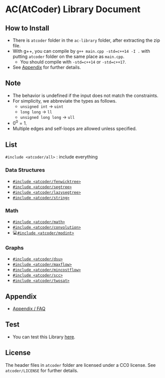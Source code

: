 # AC(AtCoder) Library Document

## How to Install

- There is `atcoder` folder in the `ac-library` folder, after extracting the zip file.
- With g++, you can compile by `g++ main.cpp -std=c++14 -I .` with putting `atcoder` folder on the same place as `main.cpp`.
  - You should compile with `-std=c++14` or `-std=c++17`.
- See [Appendix](./appendix.html) for further details.

## Note

- The behavior is undefined if the input does not match the constraints.
- For simplicity, we abbreviate the types as follows.
  - `unsigned int` → `uint`
  - `long long` → `ll`
  - `unsigned long long` → `ull`
- $0^0=1$.
- Multiple edges and self-loops are allowed unless specified.

## List

`#include <atcoder/all>` : include everything

### Data Structures

- [`#include <atcoder/fenwicktree>`](./fenwicktree.html)
- [`#include <atcoder/segtree>`](./segtree.html)
- [`#include <atcoder/lazysegtree>`](./lazysegtree.html)
- [`#include <atcoder/string>`](./string.html)

### Math

- [`#include <atcoder/math>`](./math.html)
- [`#include <atcoder/convolution>`](./convolution.html)
- 💻[`#include <atcoder/modint>`](./modint.html)

### Graphs

- [`#include <atcoder/dsu>`](./dsu.html)
- [`#include <atcoder/maxflow>`](./maxflow.html)
- [`#include <atcoder/mincostflow>`](./mincostflow.html)
- [`#include <atcoder/scc>`](./scc.html)
- [`#include <atcoder/twosat>`](./twosat.html)

## Appendix

- [Appendix / FAQ](./appendix.html)

## Test

- You can test this Library [here](https://atcoder.jp/contests/practice2?lang=en).


## License

The header files in `atcoder` folder are licensed under a CC0 license. See `atcoder/LICENSE` for further details.